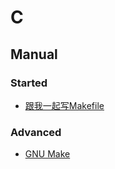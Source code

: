 # C

## Manual
### Started
* [跟我一起写Makefile](./%E8%B7%9F%E6%88%91%E4%B8%80%E8%B5%B7%E5%86%99Makefile.pdf)

### Advanced
* [GNU Make](./GNU%20Make.pdf)